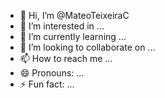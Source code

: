 - 👋 Hi, I’m @MateoTeixeiraC
- 👀 I’m interested in ...
- 🌱 I’m currently learning ...
- 💞️ I’m looking to collaborate on ...
- 📫 How to reach me ...
- 😄 Pronouns: ...
- ⚡ Fun fact: ...

<!---
MateoTeixeiraC/MateoTeixeiraC is a ✨ special ✨ repository because its `README.md` (this file) appears on your GitHub profile.
You can click the Preview link to take a look at your changes.
--->
